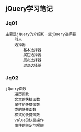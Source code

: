 ## jQuery学习笔记

### Jq01

	主要是jQuery的介绍和一些jQuery选择器
		引入
		选择器
			基本选择器
			属性选择器
			层次选择器
			过滤选择器

### Jq02

	jQuery函数
		遍历函数
		文本的快捷函数
		属性的快捷函数
		类的快捷函数
		样式的快捷函数
		value的快捷操作
		事件的绑定与解绑
